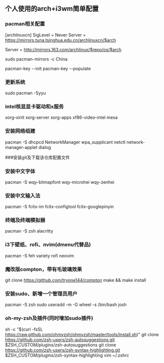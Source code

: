 ## 个人使用的arch+i3wm简单配置

### pacman相关配置

[archlinuxcn]
SigLevel = Never
Server = https://mirrors.tuna.tsinghua.edu.cn/archlinuxcn/$arch

Server = http://mirrors.163.com/archlinux/$repo/os/$arch

sudo pacman-mirrors -c China

pacman-key --init
pacman-key --populate   

### 更新系统
sudo pacman -Syyu

### intel核显显卡驱动和x服务
xorg-xinit xorg-server xorg-apps xf86-video-intel mesa

### 安装网络组建
pacman -S dhcpcd  NetworkManager wpa_supplicant netctl network-manager-applet dialog 

###安装git及下载该仓库配置文件

### 安装中文字体
pacman -S wqy-bitmapfont wqy-microhei wqy-zenhei

### 安装中文输入法
pacman -S  fcitx-im fcitx-configtool fcitx-googlepinyin 

### 终端及终端模拟器
pacman -S zsh alacritty 

### i3下壁纸、rofi、nvim(dmenu代替品)
pacman -S feh variety rofi neovim 

### 魔改版compton，带有毛玻璃效果
git clone https://github.com/tryone144/compton
make && make install

### 安装sudo、新增一个管理员用户
pacman -S zsh sudo
useradd -m -G wheel -s /bin/bash josh

### oh-my-zsh及插件(同时增加sudo插件)
sh -c "$(curl -fsSL https://raw.github.com/ohmyzsh/ohmyzsh/master/tools/install.sh)"
git clone https://github.com/zsh-users/zsh-autosuggestions.git $ZSH_CUSTOM/plugins/zsh-autosuggestions
git clone https://github.com/zsh-users/zsh-syntax-highlighting.git $ZSH_CUSTOM/plugins/zsh-syntax-highlighting
vim ~/.zshrc